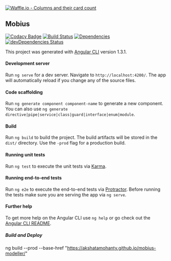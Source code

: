 [![Waffle.io - Columns and their card count](https://badge.waffle.io/akshatamohanty/mobius_v2.0.png?columns=all)](https://waffle.io/akshatamohanty/mobius_v2.0?utm_source=badge)
## Mobius 
[![Codacy Badge](https://api.codacy.com/project/badge/Grade/ed1412eb9a4549c59e5f08aace8c77f7)](https://www.codacy.com/app/akshatamohanty/mobius_v2.0?utm_source=github.com&amp;utm_medium=referral&amp;utm_content=akshatamohanty/mobius_v2.0&amp;utm_campaign=Badge_Grade)
[![Build Status](https://travis-ci.org/akshatamohanty/mobius_v2.0.svg?branch=master)](https://travis-ci.org/akshatamohanty/mobius_v2.0)
[![Dependencies](https://david-dm.org/akshatamohanty/mobius_v2.svg)](https://david-dm.org/akshatamohanty/mobius_v2.svg)
[![devDependencies Status](https://david-dm.org/akshatamohanty/mobius_v2.0/dev-status.svg)](https://david-dm.org/akshatamohanty/mobius_v2.0?type=dev)

This project was generated with [Angular CLI](https://github.com/angular/angular-cli) version 1.3.1.

#### Development server

Run `ng serve` for a dev server. Navigate to `http://localhost:4200/`. The app will automatically reload if you change any of the source files.

#### Code scaffolding

Run `ng generate component component-name` to generate a new component. You can also use `ng generate directive|pipe|service|class|guard|interface|enum|module`.

#### Build

Run `ng build` to build the project. The build artifacts will be stored in the `dist/` directory. Use the `-prod` flag for a production build.

#### Running unit tests

Run `ng test` to execute the unit tests via [Karma](https://karma-runner.github.io).

#### Running end-to-end tests

Run `ng e2e` to execute the end-to-end tests via [Protractor](http://www.protractortest.org/).
Before running the tests make sure you are serving the app via `ng serve`.

#### Further help

To get more help on the Angular CLI use `ng help` or go check out the [Angular CLI README](https://github.com/angular/angular-cli/blob/master/README.md).



##### Build and Deploy
ng build --prod --base-href "https://akshatamohanty.github.io/mobius-modeller/"

